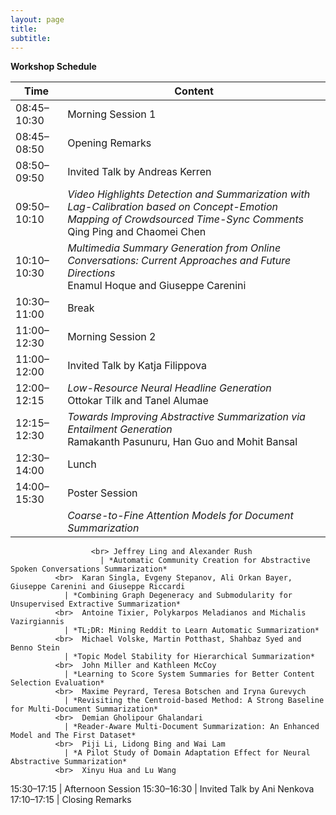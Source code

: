 ```yaml
---
layout: page
title: 
subtitle: 
---
```


**Workshop Schedule**

 Time   | Content 
 -------- | ---------- 
08:45–10:30	| Morning Session 1
08:45–08:50	| Opening Remarks
08:50–09:50	| Invited Talk by Andreas Kerren
09:50–10:10	| *Video Highlights Detection and Summarization with Lag-Calibration based on Concept-Emotion Mapping of Crowdsourced Time-Sync Comments* <br> Qing Ping and Chaomei Chen
10:10–10:30	| *Multimedia Summary Generation from Online Conversations: Current Approaches and Future Directions* <br> Enamul Hoque and Giuseppe Carenini            
10:30–11:00	| Break
11:00–12:30	| Morning Session 2
11:00–12:00	| Invited Talk by Katja Filippova
12:00–12:15	| *Low-Resource Neural Headline Generation* <br> Ottokar Tilk and Tanel Alumae
12:15–12:30	| *Towards Improving Abstractive Summarization via Entailment Generation* <br> Ramakanth Pasunuru, Han Guo and Mohit Bansal            
12:30–14:00	| Lunch
14:00–15:30	| Poster Session
 	                    | *Coarse-to-Fine Attention Models for Document Summarization*
                      <br> Jeffrey Ling and Alexander Rush
 	                    | *Automatic Community Creation for Abstractive Spoken Conversations Summarization*
 	          <br>  Karan Singla, Evgeny Stepanov, Ali Orkan Bayer, Giuseppe Carenini and Giuseppe Riccardi
 	 	        | *Combining Graph Degeneracy and Submodularity for Unsupervised Extractive Summarization*
 	          <br>  Antoine Tixier, Polykarpos Meladianos and Michalis Vazirgiannis
 	 	        | *TL;DR: Mining Reddit to Learn Automatic Summarization*
 	          <br>  Michael Volske, Martin Potthast, Shahbaz Syed and Benno Stein
 	 	        | *Topic Model Stability for Hierarchical Summarization*
 	          <br>  John Miller and Kathleen McCoy
 	 	        | *Learning to Score System Summaries for Better Content Selection Evaluation*
 	          <br>  Maxime Peyrard, Teresa Botschen and Iryna Gurevych
 	 	        | *Revisiting the Centroid-based Method: A Strong Baseline for Multi-Document Summarization*
 	          <br>  Demian Gholipour Ghalandari
 	 	        | *Reader-Aware Multi-Document Summarization: An Enhanced Model and The First Dataset*
 	          <br>  Piji Li, Lidong Bing and Wai Lam
 	 	        | *A Pilot Study of Domain Adaptation Effect for Neural Abstractive Summarization*
 	          <br>  Xinyu Hua and Lu Wang
15:30–17:15	| Afternoon Session
15:30–16:30	| Invited Talk by Ani Nenkova
17:10–17:15	| Closing Remarks
 

